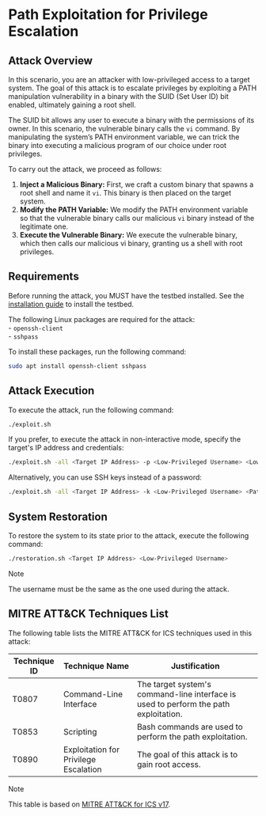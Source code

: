 # Path Exploitation for Privilege Escalation

## Attack Overview
In this scenario, you are an attacker with low-privileged access to a target system. The goal of this attack is to escalate privileges by exploiting a PATH manipulation vulnerability in a binary with the SUID (Set User ID) bit enabled, ultimately gaining a root shell.

The SUID bit allows any user to execute a binary with the permissions of its owner. In this scenario, the vulnerable binary calls the `vi` command. By manipulating the system’s PATH environment variable, we can trick the binary into executing a malicious program of our choice under root privileges.

To carry out the attack, we proceed as follows:  
1. **Inject a Malicious Binary:** First, we craft a custom binary that spawns a root shell and name it `vi`. This binary is then placed on the target system.  
2. **Modify the PATH Variable:** We modify the PATH environment variable so that the vulnerable binary calls our malicious `vi` binary instead of the legitimate one.
3. **Execute the Vulnerable Binary:** We execute the vulnerable binary, which then calls our malicious vi binary, granting us a shell with root privileges.

## Requirements
Before running the attack, you MUST have the testbed installed.
See the [installation guide](../../embedded-device/README.md) to install the testbed.

The following Linux packages are required for the attack:  
    - `openssh-client`  
    - `sshpass`  

To install these packages, run the following command:
```bash
sudo apt install openssh-client sshpass
```

## Attack Execution
To execute the attack, run the following command:  
```bash
./exploit.sh 
```

If you prefer, to execute the attack in non-interactive mode, specify the target's IP address and credentials:  
```bash
./exploit.sh -all <Target IP Address> -p <Low-Privileged Username> <Low-Privileged Password>
```

Alternatively, you can use SSH keys instead of a password:  
```bash
./exploit.sh -all <Target IP Address> -k <Low-Privileged Username> <Path to SSH Key File>
```

## System Restoration
To restore the system to its state prior to the attack, execute the following command:  
```bash
./restoration.sh <Target IP Address> <Low-Privileged Username>
```
> [!NOTE]
> The username must be the same as the one used during the attack.

## MITRE ATT&CK Techniques List
The following table lists the MITRE ATT&CK for ICS techniques used in this attack:  

| Technique ID | Technique Name           | Justification                            |
|--------------|--------------------------|------------------------------------------|
| T0807        | Command-Line Interface                |The target system's command-line interface is used to perform the path exploitation. |
| T0853        | Scripting                             |Bash commands are used to perform the path exploitation.                             |  
| T0890        | Exploitation for Privilege Escalation |The goal of this attack is to gain root access.                                      |

> [!NOTE]
> This table is based on [MITRE ATT&CK for ICS v17](https://attack.mitre.org/versions/v17/matrices/ics/).

